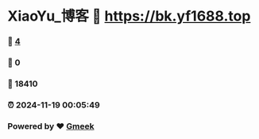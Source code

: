 # XiaoYu_博客 :link: https://bk.yf1688.top 
### :page_facing_up: [4](https://bk.yf1688.top/tag.html) 
### :speech_balloon: 0 
### :hibiscus: 18410 
### :alarm_clock: 2024-11-19 00:05:49 
### Powered by :heart: [Gmeek](https://github.com/Meekdai/Gmeek)
